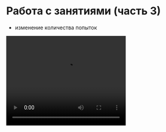 # Работа с занятиями (часть 3)

- изменение количества попыток  

<video width="320" height="240" controls=true src="https://s3-eu-west-1.amazonaws.com/edu-prod/video/help_videos/6.mp4" type="video/mp4" />